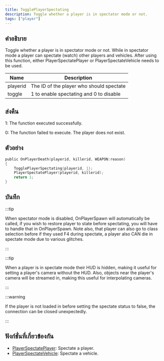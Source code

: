 ```yaml
---
title: TogglePlayerSpectating
description: Toggle whether a player is in spectator mode or not.
tags: ["player"]
---
```


## คำอธิบาย

Toggle whether a player is in spectator mode or not. While in spectator mode a player can spectate (watch) other players and vehicles. After using this function, either PlayerSpectatePlayer or PlayerSpectateVehicle needs to be used.

| Name     | Description                              |
| -------- | ---------------------------------------- |
| playerid | The ID of the player who should spectate |
| toggle   | 1 to enable spectating and 0 to disable  |

## ส่งคืน

1: The function executed successfully.

0: The function failed to execute. The player does not exist.

## ตัวอย่าง

```c
public OnPlayerDeath(playerid, killerid, WEAPON:reason)
{
    TogglePlayerSpectating(playerid, 1);
    PlayerSpectatePlayer(playerid, killerid);
    return 1;
}
```

## บันทึก

:::tip

When spectator mode is disabled, OnPlayerSpawn will automatically be called, if you wish to restore player to state before spectating, you will have to handle that in OnPlayerSpawn. Note also, that player can also go to class selection before if they used F4 during spectate, a player also CAN die in spectate mode due to various glitches.

:::

:::tip

When a player is in spectate mode their HUD is hidden, making it useful for setting a player's camera without the HUD. Also, objects near the player's camera will be streamed in, making this useful for interpolating cameras.

:::

:::warning

If the player is not loaded in before setting the spectate status to false, the connection can be closed unexpectedly.

:::

## ฟังก์ชั่นที่เกี่ยวข้องกัน

- [PlayerSpectatePlayer](../functions/PlayerSpectatePlayer.md): Spectate a player.
- [PlayerSpectateVehicle](../functions/PlayerSpectateVehicle.md): Spectate a vehicle.
